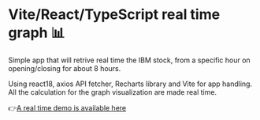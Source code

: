 # Vite/React/TypeScript real time graph 📊
Simple app that will retrive real time the IBM stock, from a specific hour on opening/closing for about 8 hours.

Using react18, axios API fetcher, Recharts library and Vite for app handling.
All the calculation for the graph visualization are made real time.

👉[A real time demo is available here](https://ibm-stock-using-vite-react.vercel.app/)
